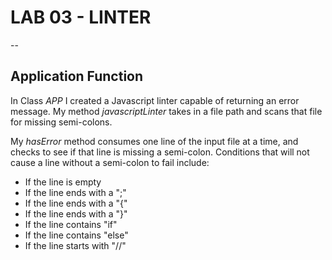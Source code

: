 # LAB 03 - LINTER
--
## Application Function
In Class *APP* I created a Javascript linter capable of returning an error message.  My method *javascriptLinter* takes in a file path and scans that file for missing semi-colons.  

My *hasError* method consumes one line of the input file at a time, and checks to see if that line is missing a semi-colon.  Conditions that will not cause a line without a semi-colon to fail include:
  - If the line is empty
  - If the line ends with a ";"
  - If the line ends with a "{"
  - If the line ends with a "}"
  - If the line contains "if"
  - If the line contains "else"
  - If the line starts with "//"
